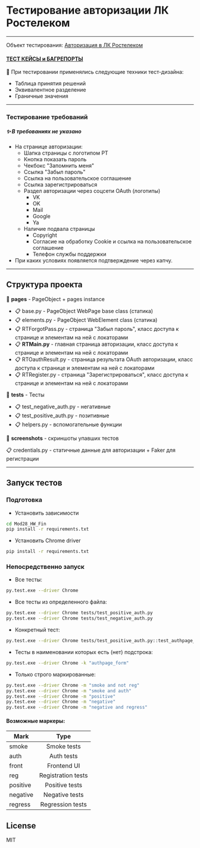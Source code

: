# Тестирование авторизации ЛК Ростелеком
___
Объект тестирования: [Авторизация в ЛК Ростелеком](https://b2c.passport.rt.ru/)
#### [**ТЕСТ КЕЙСЫ и БАГРЕПОРТЫ**](https://docs.google.com/spreadsheets/d/1Tr2CPqKxw1jVNKdVe3R4P9kUYSdRV4WQdQFcOYRA2kA/edit?usp=sharing)

:red_circle: При тестировании применялись следующие техники тест-дизайна:
- Таблица принятия решений
- Эквивалентное разделение
- Граничные значения
___
### Тестирование требований
#####  ✨ В требованиях не указано
- На странице авторизации:
    - Шапка страницы с логотипом РТ
    - Кнопка показать пароль
    - Чекбокс "Запомнить меня"
    - Ссылка "Забыл пароль"
    - Ссылка на пользовательское соглашение
    - Ссылка зарегистрироваться
    - Раздел авторизации через соцсети OAuth (логотипы)
        - VK
        - OK
        - Mail
        - Google
        - Ya
    - Наличие подвала страницы
        - Copyright
        - Согласие на обработку Cookie и ссылка на пользовательское соглашение
        - Телефон службы поддержки
- При каких условиях появляется подтверждение через капчу.

___

## Структура проекта

:file_folder: **pages** - PageObject + pages instance
 - :clipboard: base.py - PageObject WebPage base class (статика)
 - :clipboard: elements.py - PageObject WebElement class (статика)
 - :clipboard: RTForgotPass.py - страница "Забыл пароль", класс доступа к странице и элементам на ней с локаторами
 - :clipboard: __RTMain.py__ - главная страница авторизации, класс доступа к странице и элементам на ней с локаторами
 - :clipboard: RTOauthResult.py - страница результата OAuth авторизации, класс доступа к странице и элементам на ней с локаторами
 - :clipboard: RTRegister.py - страница "Зарегистрироваться", класс доступа к странице и элементам на ней с локаторами

:file_folder: **tests** - Тесты 
 - :clipboard: test_negative_auth.py - негативные
 - :clipboard: test_positive_auth.py - позитивные
 - :clipboard: helpers.py - вспомогательные функции

:file_folder: **screenshots** - скриншоты упавших тестов 

:clipboard: credentials.py - статичные данные для авторизации + Faker для регистрации

___

## Запуск тестов

### Подготовка
- Установить зависимости
```sh
cd Mod28_HW_Fin
pip install -r requirements.txt
```
- Установить Chrome driver

```sh
pip install -r requirements.txt
```

### Непосредственно запуск
- Все тесты:
```sh
py.test.exe --driver Chrome
```
- Все тесты из определенного файла:
```sh
py.test.exe --driver Chrome tests/test_positive_auth.py
py.test.exe --driver Chrome tests/test_negative_auth.py
```
- Конкретный тест:
```sh
py.test.exe --driver Chrome tests/test_positive_auth.py::test_authpage_form
```
- Тесты в наименовании которых есть (нет) подстрока:
```sh
py.test.exe --driver Chrome -k "authpage_form"
```

- Только строго маркированные:
```sh
py.test.exe --driver Chrome -m "smoke and not reg"
py.test.exe --driver Chrome -m "smoke and auth"
py.test.exe --driver Chrome -m "positive"
py.test.exe --driver Chrome -m "negative"
py.test.exe --driver Chrome -m "negative and regress"
```

#### Возможные маркеры:

| Mark     |        Type        |
|----------|:------------------:|
| smoke    |    Smoke tests     |
| auth     |     Auth tests     |
| front    |    Frontend UI     |
| reg      | Registration tests |
| positive |  Positive tests    |
| negative |   Negative tests   |
| regress  |  Regression tests  |


## License

MIT

